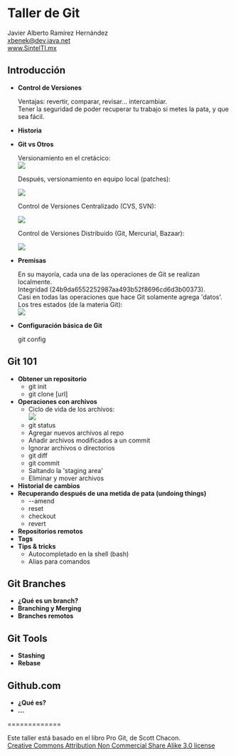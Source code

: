 Taller de Git
=============

Javier Alberto Ramírez Hernández  
<xbenek@dev.java.net>  
www.SintelTI.mx  

Introducción
------------

* **Control de Versiones**

    Ventajas: revertir, comparar, revisar... intercambiar.  
    Tener la seguridad de poder recuperar tu trabajo si metes la pata, y que sea fácil.  
* **Historia**
* **Git vs Otros**

    Versionamiento en el cretácico:  
    ![](http://img18.imageshack.us/img18/7883/capturadepantalla201205q.png)  
  
    Después, versionamiento en equipo local (patches):  

    ![](http://git-scm.com/figures/18333fig0101-tn.png)  
  
    Control de Versiones Centralizado (CVS, SVN):  
  
    ![](http://git-scm.com/figures/18333fig0102-tn.png)  
  
    Control de Versiones Distribuido (Git, Mercurial, Bazaar):  
  
    ![](http://git-scm.com/figures/18333fig0103-tn.png)  

* **Premisas**

    En su mayoría, cada una de las operaciones de Git se realizan localmente.  
    Integridad (24b9da6552252987aa493b52f8696cd6d3b00373).  
    Casi en todas las operaciones que hace Git solamente agrega 'datos'.  
    Los tres estados (de la materia Git):  
    ![](http://git-scm.com/figures/18333fig0106-tn.png)  

* **Configuración básica de Git**  

    git config  

Git 101
-------

* **Obtener un repositorio**
    - git init  
    - git clone [url]  
* **Operaciones con archivos**
    - Ciclo de vida de los archivos:  
        ![](http://git-scm.com/figures/18333fig0201-tn.png)
    - git status
    - Agregar nuevos archivos al repo
    - Añadir archivos modificados a un commit
    - Ignorar archivos o directorios
    - git diff
    - git commit
    - Saltando la 'staging area'
    - Eliminar y mover archivos
* **Historial de cambios**
* **Recuperando después de una metida de pata (undoing things)**
    - --amend
    - reset
    - checkout
    - revert
* **Repositorios remotos**
* **Tags**
* **Tips & tricks**
    - Autocompletado en la shell (bash)
    - Alias para comandos

Git Branches
------------

* **¿Qué es un branch?**
* **Branching y Merging**
* **Branches remotos**

Git Tools
---------

* **Stashing**
* **Rebase**

Github.com
----------

* **¿Qué es?**
* **...**


=============

Este taller está basado en el libro Pro Git, de Scott Chacon.  
[Creative Commons Attribution Non Commercial Share Alike 3.0 license](http://creativecommons.org/licenses/by-nc-sa/3.0/)
